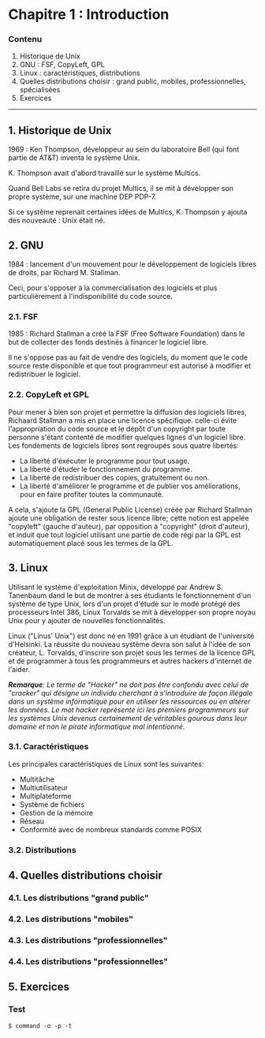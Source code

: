 # Chapitre 1 : Introduction

### Contenu

1. Historique de Unix
2. GNU : FSF, CopyLeft, GPL
3. Linux : caractéristiques, distributions
4. Quelles distributions choisir : grand public, mobiles, professionnelles, spécialisées
5. Exercices

----------------------------------------------------------------------------------------------------------------------

## 1. Historique de Unix

1969 : Ken Thompson, développeur au sein du laboratoire Bell (qui font partie de AT&T) inventa le système Unix.

K. Thompson avait d'abord travaillé sur le système Multics. 

Quand Bell Labs se retira du projet Multics, il se mit à développer son propre système, sur une machine DEP PDP-7.

Si ce système reprenait certaines idées de Multics, K. Thompson y ajouta des nouveauté : Unix était né.

## 2. GNU

1984 : lancement d'un mouvement pour le développement de logiciels libres de droits, par Richard M. Stallman. 

Ceci, pour s'opposer à la commercialisation des logiciels et plus particulièrement à l'indisponibilité du code source. 

### 2.1. FSF

1985 : Richard Stallman a créé la FSF (Free Software Foundation) dans le but de collecter des fonds destinés à financer le logiciel libre.

Il ne s'oppose pas au fait de vendre des logiciels, du moment que le code source reste disponible et que tout programmeur est autorisé à modifier et redistribuer le logiciel.  

### 2.2. CopyLeft et GPL

Pour mener à bien son projet et permettre la diffusion des logiciels libres, Richaard Stallman a mis en place une licence spécifique. celle-ci évite l'appropriation du code source et le dépôt d'un copyright par toute personne s'étant contenté de modifier quelques lignes d'un logiciel libre.
Les fondements de logiciels libres sont regroupés sous quatre libertés:
- La liberté d'éxécuter le programme pour tout usage.
- La liberté d'étuder le fonctionnement du programme.
- La liberté de redistribuer des copies, gratuitement ou non.
- La liberté d'améliorer le programme et de publier vos améliorations, pour en faire profiter toutes la communauté.

A cela, s'ajoute la GPL (General Public License) créée par Richard Stallman ajoute une obligation de rester sous licence libre; cette notion est appelée "copyleft" (gauche d'auteur), par opposition à "copyright" (droit d'auteur), et induit que tout logiciel utilisant une partie de code régi par la GPL est automatiquement placé sous les termes de la GPL.

## 3. Linux
Utilisant le système d'exploitation Minix, développé par Andrew S. Tanenbaum dand le but de montrer à ses étudiants le fonctionnement d'un système de type Unix, lors d'un projet d'étude sur le mode protégé des processeurs Intel 386, Linux Torvalds se mit à développer son propre noyau Unix pour y ajouter de nouvelles fonctionnalités.

Linux ("Linus' Unix") est donc né en 1991 grâce à un étudiant de l'université d'Helsinki. La réussite du nouveau système devra son salut à l'idée de son créateur, L. Torvalds, d'inscrire son projet sous les termes de la licence GPL et de programmer à tous les programmeurs et autres hackers d'internet de l'aider.

*__Remarque__: Le terme de "Hacker" ne doit pas être confondu  avec celui de "cracker" qui désigne un individu cherchant à s'introduire de façon illégale dans un système informatique pour en utiliser les ressources ou en altérer les données. Le mot hacker représente ici les premiers programmeurs sur les systèmes Unix devenus certainement de véritables gourous dans leur domaine et non le pirate informatique mal intentionné.*

### 3.1. Caractéristiques
Les principales caractéristiques de Linux sont les suivantes:
- Multitâche
- Multiutilisateur
- Multiplateforme
- Système de fichiers
- Gestion de la mémoire
- Réseau
- Conformité avec de nombreux standards comme POSIX
  
### 3.2. Distributions

## 4. Quelles distributions choisir
### 4.1. Les distributions "grand public"
### 4.2. Les distributions "mobiles"
### 4.3. Les distributions "professionnelles"
### 4.4. Les distributions "professionnelles"

## 5. Exercices

###  Test
```shell
$ command -o -p -t
```
